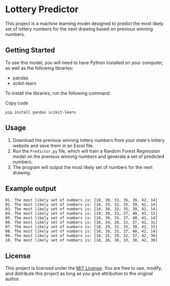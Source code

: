 
# Lottery Predictor

This project is a machine learning model designed to predict the most likely set of lottery numbers for the next drawing based on previous winning numbers.

## Getting Started

To use this model, you will need to have Python installed on your computer, as well as the following libraries:

-   pandas
-   scikit-learn

To install the libraries, run the following command:

Copy code

`pip install pandas scikit-learn` 

## Usage

1.  Download the previous winning lottery numbers from your state's lottery website and save them in an Excel file.
2.  Run the `Predictor.py` file, which will train a Random Forest Regression model on the previous winning numbers and generate a set of predicted numbers.
3.  The program will output the most likely set of numbers for the next drawing.

## Example output

```
01. The most likely set of numbers is: [18, 30, 33, 36, 39, 42, 14]
02. The most likely set of numbers is: [18, 29, 32, 35, 39, 42, 14]
03. The most likely set of numbers is: [18, 30, 33, 35, 39, 42, 14]
04. The most likely set of numbers is: [19, 30, 33, 37, 40, 43, 15]
05. The most likely set of numbers is: [19, 30, 33, 37, 40, 42, 14]
06. The most likely set of numbers is: [18, 24, 28, 31, 37, 41, 31]
07. The most likely set of numbers is: [18, 29, 32, 35, 39, 42, 15]
08. The most likely set of numbers is: [18, 30, 33, 37, 40, 42, 14]
09. The most likely set of numbers is: [18, 25, 29, 32, 37, 42, 30]
10. The most likely set of numbers is: [18, 26, 30, 33, 38, 42, 30]
```

## License

This project is licensed under the [MIT License](https://opensource.org/licenses/MIT). You are free to use, modify, and distribute this project as long as you give attribution to the original author.
